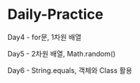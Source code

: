 # Daily-Practice

Day4 - for문, 1차원 배열

Day5 - 2차원 배열, Math.random()

Day6 - String.equals, 객체와 Class 활용
